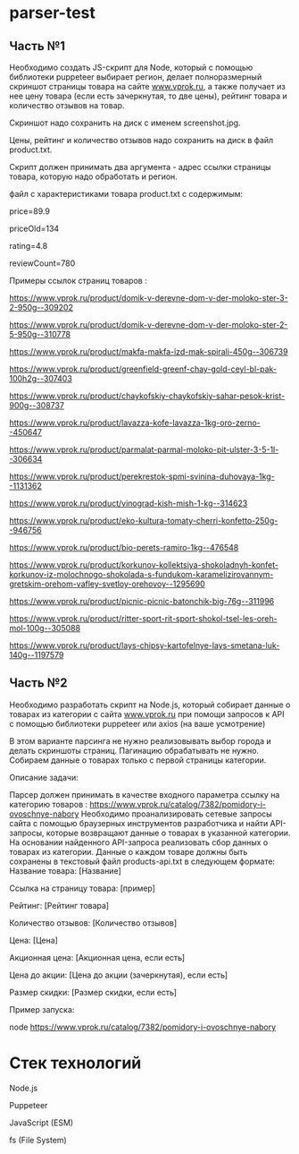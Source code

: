 # parser-test

## Часть №1

Необходимо создать JS-скрипт для Node, который с помощью библиотеки puppeteer выбирает регион, делает полноразмерный скриншот страницы товара на сайте www.vprok.ru, а также получает из нее цену товара (если есть зачеркнутая, то две цены), рейтинг товара и количество отзывов на товар.

Скриншот надо сохранить на диск с именем screenshot.jpg.

Цены, рейтинг и количество отзывов надо сохранить на диск в файл product.txt.

Скрипт должен принимать два аргумента - адрес ссылки страницы товара, которую надо обработать и регион.

файл с характеристиками товара product.txt с содержимым:

price=89.9

priceOld=134

rating=4.8

reviewCount=780

Примеры ссылок страниц товаров :

https://www.vprok.ru/product/domik-v-derevne-dom-v-der-moloko-ster-3-2-950g--309202

https://www.vprok.ru/product/domik-v-derevne-dom-v-der-moloko-ster-2-5-950g--310778

https://www.vprok.ru/product/makfa-makfa-izd-mak-spirali-450g--306739

https://www.vprok.ru/product/greenfield-greenf-chay-gold-ceyl-bl-pak-100h2g--307403

https://www.vprok.ru/product/chaykofskiy-chaykofskiy-sahar-pesok-krist-900g--308737

https://www.vprok.ru/product/lavazza-kofe-lavazza-1kg-oro-zerno--450647

https://www.vprok.ru/product/parmalat-parmal-moloko-pit-ulster-3-5-1l--306634

https://www.vprok.ru/product/perekrestok-spmi-svinina-duhovaya-1kg--1131362

https://www.vprok.ru/product/vinograd-kish-mish-1-kg--314623

https://www.vprok.ru/product/eko-kultura-tomaty-cherri-konfetto-250g--946756

https://www.vprok.ru/product/bio-perets-ramiro-1kg--476548

https://www.vprok.ru/product/korkunov-kollektsiya-shokoladnyh-konfet-korkunov-iz-molochnogo-shokolada-s-fundukom-karamelizirovannym-gretskim-orehom-vafley-svetloy-orehovoy--1295690

https://www.vprok.ru/product/picnic-picnic-batonchik-big-76g--311996

https://www.vprok.ru/product/ritter-sport-rit-sport-shokol-tsel-les-oreh-mol-100g--305088

https://www.vprok.ru/product/lays-chipsy-kartofelnye-lays-smetana-luk-140g--1197579

## Часть №2
Необходимо разработать скрипт на Node.js, который собирает данные о товарах из категории с сайта www.vprok.ru при помощи запросов к API с помощью библиотеки puppeteer или axios (на ваше усмотрение)

В этом варианте парсинга не нужно реализовывать выбор города и делать скриншоты страниц. Пагинацию обрабатывать не нужно. Собираем данные о товарах только с первой страницы категории.

Описание задачи:

Парсер должен принимать в качестве входного параметра ссылку на категорию товаров : https://www.vprok.ru/catalog/7382/pomidory-i-ovoschnye-nabory
Необходимо проанализировать сетевые запросы сайта с помощью браузерных инструментов разработчика и найти API-запросы, которые возвращают данные о товарах в указанной категории.
На основании найденного API-запроса реализовать сбор данных о товарах из категории.
Данные о каждом товаре должны быть сохранены в текстовый файл products-api.txt в следующем формате:
Название товара: [Название]

Ссылка на страницу товара: [пример]

Рейтинг: [Рейтинг товара]

Количество отзывов: [Количество отзывов]

Цена: [Цена]

Акционная цена: [Акционная цена, если есть]

Цена до акции: [Цена до акции (зачеркнутая), если есть]

Размер скидки: [Размер скидки, если есть]

Пример запуска:

node https://www.vprok.ru/catalog/7382/pomidory-i-ovoschnye-nabory

# Стек технологий

Node.js

Puppeteer

JavaScript (ESM)

fs (File System)
